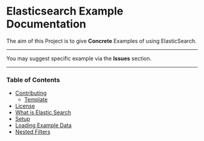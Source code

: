 # Elasticsearch Example Documentation

The aim of this Project is to give **Concrete** Examples of using ElasticSearch.

---

You may suggest specific example via the **Issues** section.

---

### Table of Contents

* [Contributing](/docs/contributing.md)
    * [Template](/docs/_template.md)
* [License](/LICENSE)
* [What is Elastic Search](/docs/what-is-elasticsearch.md)
* [Setup](/docs/setup.md)
* [Loading Example Data](/docs/load-example-data.md)
* [Nested Filters](/docs/filters-nested.md)
